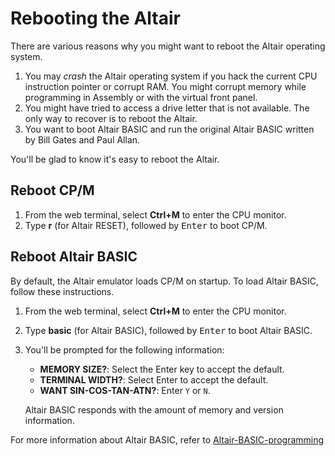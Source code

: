 # Rebooting the Altair

There are various reasons why you might want to reboot the Altair operating system.

1. You may *crash* the Altair operating system if you hack the current CPU instruction pointer or corrupt RAM. You might corrupt memory while programming in Assembly or with the virtual front panel.
1. You might have tried to access a drive letter that is not available. The only way to recover is to reboot the Altair.
1. You want to boot Altair BASIC and run the original Altair BASIC written by Bill Gates and Paul Allan.

You'll be glad to know it's easy to reboot the Altair.

## Reboot CP/M

1. From the web terminal, select **Ctrl+M** to enter the CPU monitor.
1. Type **r** (for Altair RESET), followed by <kbd>Enter</kbd> to boot CP/M.

## Reboot Altair BASIC

By default, the Altair emulator loads CP/M on startup. To load Altair BASIC, follow these instructions.

1. From the web terminal, select **Ctrl+M** to enter the CPU monitor.
1. Type **basic** (for Altair BASIC), followed by <kbd>Enter</kbd> to boot Altair BASIC.
1. You'll be prompted for the following information:

    * **MEMORY SIZE?**: Select the Enter key to accept the default.
    * **TERMINAL  WIDTH?**: Select Enter to accept the default.
    * **WANT SIN-COS-TAN-ATN?**: Enter `Y` or `N`.

    Altair BASIC responds with the amount of memory and version information.

For more information about Altair BASIC, refer to [Altair-BASIC-programming](../60-programming/05-Altair-BASIC-programming.md)
